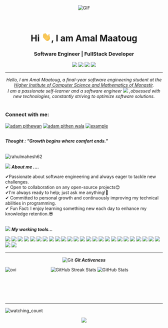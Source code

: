 <p align="center">
  <img align="center" alt="GIF" src="https://media.giphy.com/media/836HiJc7pgzy8iNXCn/giphy.gif" width="500px" />

</p>
  <br>
<h1 align="center">Hi <img src="https://raw.githubusercontent.com/ABSphreak/ABSphreak/master/gifs/Hi.gif" width="30px">, I am Amal Maatoug </h1>
<h3 align="center">Software Engineer | FullStack Developer </h3>
 <p align="center">
<img src="https://img.shields.io/badge/Age-23-blue" />
  <img src="https://img.shields.io/badge/Focus-Software%20Development-brightgreen" />
  <img src="https://img.shields.io/badge/Lives-Monastir-success" />
  <img src="https://img.shields.io/badge/Languages-English%20%26%20French%20%26%20Arabic-brightgreen" />
</p>
<hr>

<p align="center">
  <em>
  Hello, I am Amal Maatoug, a final-year software engineering student at the <a href="https://uom.lk/">Higher Institute of Computer Science and Mathematics of Monastir</a>. <br>
  I am a passionate self-learner and a software engineer  <img src="https://github.com/TheDudeThatCode/TheDudeThatCode/blob/master/Assets/Developer.gif" width="30px"> ,obsessed with new technologies, constantly striving to optimize software solutions.
  </em> 
 <br>

  <br>
  <h3 align="left">Connect with me:</h3>
<p align="left">
  <a href="https://www.linkedin.com/in/amal-maatoug-660476202/" target="blank"><img align="center"
      src="https://raw.githubusercontent.com/rahuldkjain/github-profile-readme-generator/master/src/images/icons/Social/linked-in-alt.svg"
      alt="adam pithewan" height="30" width="40" /></a>
  <a href="https://www.facebook.com/profile.php?id=100008695418330&mibextid=ZbWKwL" target="blank"><img align="center"
      src="https://raw.githubusercontent.com/rahuldkjain/github-profile-readme-generator/master/src/images/icons/Social/facebook.svg"
      alt="adam pithen wala" height="30" width="40" /></a>
 <a href="mailto:maatougamal1@gmail.com?subject=Feedback%20From%20Github&body=Hello" target="blank">
    <img align="center" src="https://www.vectorlogo.zone/logos/gmail/gmail-icon.svg" alt="example" height="30" width="40"/>
  </a>
</p>
  <br>
<b><i align="center">Thought : "Growth begins where comfort ends.”</i></b>
</p>
<br>
<img align="center" src="https://cdn.buymeacoffee.com/buttons/v2/default-yellow.png" height="45" width="170" alt="rahulmahesh62" />
<br>


<img src="https://media.giphy.com/media/iY8CRBdQXODJSCERIr/giphy.gif" width="30px">&nbsp;***About me ....***

✔Passionate about software engineering and always eager to tackle new challenges.<br>
✔ Open to collaboration on any open-source projects😊 <br>
✔I'm always ready to help; just ask me anything!🥰<br>
✔ Committed to personal growth and continuously improving my technical abilities in programming.<br>
✔ Fun Fact: I enjoy learning something new each day to enhance my knowledge retention.😎<br><br>


<img src="https://media.giphy.com/media/iY8CRBdQXODJSCERIr/giphy.gif" width="30px">&nbsp;***My working tools...***
<p align="left">
 
  <img height="50" src ='https://www.vectorlogo.zone/logos/python/python-ar21.svg'>  
   <img height="50" src="https://www.vectorlogo.zone/logos/java/java-ar21.svg"> 
  <img height="50" src="https://www.vectorlogo.zone/logos/typescriptlang/typescriptlang-icon.svg"> 
  <img height="50" src="https://www.vectorlogo.zone/logos/jupyter/jupyter-ar21.svg"> 
  <img height="50" src="https://www.vectorlogo.zone/logos/w3_html5/w3_html5-ar21.svg">
<img height="50" src="https://www.vectorlogo.zone/logos/mysql/mysql-ar21.svg"> 
 <img height="50" src="https://www.vectorlogo.zone/logos/sqlite/sqlite-ar21.svg"> 
   <img height="50" src="https://upload.wikimedia.org/wikipedia/commons/thumb/e/ed/Pandas_logo.svg/768px-Pandas_logo.svg.png"> 
   <img height="50" src="https://www.vectorlogo.zone/logos/pocoo_flask/pocoo_flask-ar21.svg">
  <img height="50" src="https://www.vectorlogo.zone/logos/numpy/numpy-ar21.svg"> 
  <img height="50" src="https://www.vectorlogo.zone/logos/springio/springio-ar21.svg"> 
  <img height="50" src="https://www.vectorlogo.zone/logos/reactjs/reactjs-ar21.svg">
   <img height="50" src="https://www.vectorlogo.zone/logos/javascript/javascript-ar21.svg">
  <img height="50" src="  https://www.vectorlogo.zone/logos/mongodb/mongodb-ar21.svg"> 
    <img height="50" src="https://www.vectorlogo.zone/logos/nextjs/nextjs-ar21.svg"> 
    <img height="50" src="https://www.vectorlogo.zone/logos/nodejs/nodejs-ar21.svg"> 
    <img height="50" src="https://www.vectorlogo.zone/logos/github/github-ar21.svg"> 
 <img height="50" src="https://www.vectorlogo.zone/logos/git-scm/git-scm-ar21.svg"> 
  <img height="50" src="https://www.vectorlogo.zone/logos/docker/docker-ar21.svg"> 
  <img height="50" src="https://www.vectorlogo.zone/logos/djangoproject/djangoproject-ar21.svg"> 
 <img height="50" src="https://www.vectorlogo.zone/logos/tensorflow/tensorflow-ar21.svg">
  <img height="50" src="https://www.vectorlogo.zone/logos/apache_spark/apache_spark-ar21.svg"> 
  <img height="50" src="https://www.vectorlogo.zone/logos/javascript/javascript-ar21.svg"> 
 <img height="50" src="https://www.vectorlogo.zone/logos/json/json-ar21.svg"> 
   <img height="50" src="https://www.vectorlogo.zone/logos/tailwindcss/tailwindcss-ar21.svg"> 
   <img height="50" src="https://www.vectorlogo.zone/logos/amazon_awslambda/amazon_awslambda-ar21.svg"> 
    <img height="50" src="  https://www.vectorlogo.zone/logos/expressjs/expressjs-ar21.svg"> 


  <hr>
  <p align="center">
 <img src="https://media.giphy.com/media/W5eoZHPpUx9sapR0eu/giphy.gif" width="30px" alt="Git"/>&nbsp;<i><b>Git Activeness</b></i></p>
 
<p><img align="left" src="https://github-readme-stats.vercel.app/api/top-langs?username=amal2535&show_icons=true&locale=en&layout=compact&theme=chartreuse-dark" alt="ovi" /></p>

<div align="center">
  <img src="https://github-readme-streak-stats.herokuapp.com/?user=amal2535&theme=neon&hide_border=false" alt="GitHub Streak Stats" />
  <img src="https://github-readme-stats.vercel.app/api?username=amal2535&theme=neon&hide_border=false&include_all_commits=true&count_private=true" alt="GitHub Stats" />
  <br/>
</div><br><br><br><br><br>

<hr>

<p align="left"> 
<img src="https://komarev.com/ghpvc/?username=amal2535&color=brightgreen" alt="watching_count" />
 </p>
  <p align="center">
 <img src = "https://media0.giphy.com/media/KDDpcKigbfFpnejZs6/giphy.gif?cid=ecf05e47oy6f4zjs8g1qoiystc56cu7r9tb8a1fe76e05oty&rid=giphy.gif" width = 100px></p>
